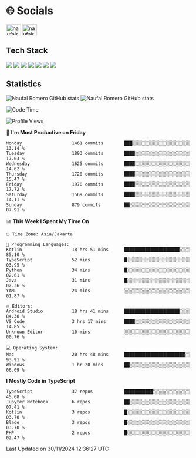 <h1 align="">🌐 Socials</h1>
<p align="left">
<a href="https://linkedin.com/in/naufal-romero-putra-pratama-9ab816177/" target="blank"><img align="center" src="https://raw.githubusercontent.com/rahuldkjain/github-profile-readme-generator/master/src/images/icons/Social/linked-in-alt.svg" alt="naufalromero" height="30" width="40" /></a>
<a href="https://instagram.com/naufalromero" target="blank"><img align="center" src="https://raw.githubusercontent.com/rahuldkjain/github-profile-readme-generator/master/src/images/icons/Social/instagram.svg" alt="naufalromero" height="30" width="40" /></a>
</p>


<h2 align="">Tech Stack</h2>
<div align="">
  <img src="https://img.shields.io/badge/next.js-000000?style=for-the-badge&logo=nextdotjs&logoColor=white"/>
 <img src="https://img.shields.io/badge/typescript-%23007ACC.svg?style=for-the-badge&logo=typescript&logoColor=white"/>
 <img src="https://img.shields.io/badge/react-%2320232a.svg?style=for-the-badge&logo=react&logoColor=%2361DAFB"/>
 <img src="https://img.shields.io/badge/tailwindcss-%2338B2AC.svg?style=for-the-badge&logo=tailwind-css&logoColor=white"/>
 <img src="https://img.shields.io/badge/Prisma-3982CE?style=for-the-badge&logo=Prisma&logoColor=white"/>
 <img src="https://img.shields.io/badge/javascript-%23323330.svg?style=for-the-badge&logo=javascript&logoColor=%23F7DF1E"/>
 <img src="https://img.shields.io/badge/java-%23ED8B00.svg?style=for-the-badge&logo=openjdk&logoColor=white"/>
</div>


<h2 align="">Statistics</h2>
<div align="">
<img src="https://github-readme-stats-xi-nine-74.vercel.app/api?username=romves&show_icons=true&theme=tokyonight&include_all_commits=true&count_private=true" alt="Naufal Romero GitHub stats"/>
<img src="https://github-readme-stats-xi-nine-74.vercel.app/api/top-langs/?username=romves&theme=tokyonight&hide_border=false&include_all_commits=true&count_private=true&layout=compact" alt="Naufal Romero GitHub stats"/>
</div>

<!--START_SECTION:waka-->
![Code Time](http://img.shields.io/badge/Code%20Time-1%2C790%20hrs%2017%20mins-blue)

![Profile Views](http://img.shields.io/badge/Profile%20Views-1-blue)

📅 **I'm Most Productive on Friday** 

```text
Monday                   1461 commits        ███░░░░░░░░░░░░░░░░░░░░░░   13.14 % 
Tuesday                  1893 commits        ████░░░░░░░░░░░░░░░░░░░░░   17.03 % 
Wednesday                1625 commits        ████░░░░░░░░░░░░░░░░░░░░░   14.62 % 
Thursday                 1720 commits        ████░░░░░░░░░░░░░░░░░░░░░   15.47 % 
Friday                   1970 commits        ████░░░░░░░░░░░░░░░░░░░░░   17.72 % 
Saturday                 1569 commits        ████░░░░░░░░░░░░░░░░░░░░░   14.11 % 
Sunday                   879 commits         ██░░░░░░░░░░░░░░░░░░░░░░░   07.91 % 
```


📊 **This Week I Spent My Time On** 

```text
🕑︎ Time Zone: Asia/Jakarta

💬 Programming Languages: 
Kotlin                   18 hrs 51 mins      █████████████████████░░░░   85.10 % 
TypeScript               52 mins             █░░░░░░░░░░░░░░░░░░░░░░░░   03.95 % 
Python                   34 mins             █░░░░░░░░░░░░░░░░░░░░░░░░   02.61 % 
Java                     31 mins             █░░░░░░░░░░░░░░░░░░░░░░░░   02.36 % 
YAML                     24 mins             ░░░░░░░░░░░░░░░░░░░░░░░░░   01.87 % 

🔥 Editors: 
Android Studio           18 hrs 41 mins      █████████████████████░░░░   84.38 % 
VS Code                  3 hrs 17 mins       ████░░░░░░░░░░░░░░░░░░░░░   14.85 % 
Unknown Editor           10 mins             ░░░░░░░░░░░░░░░░░░░░░░░░░   00.76 % 

💻 Operating System: 
Mac                      20 hrs 48 mins      ███████████████████████░░   93.91 % 
Windows                  1 hr 20 mins        ██░░░░░░░░░░░░░░░░░░░░░░░   06.09 % 
```

**I Mostly Code in TypeScript** 

```text
TypeScript               37 repos            ███████████░░░░░░░░░░░░░░   45.68 % 
Jupyter Notebook         6 repos             ██░░░░░░░░░░░░░░░░░░░░░░░   07.41 % 
Kotlin                   3 repos             █░░░░░░░░░░░░░░░░░░░░░░░░   03.70 % 
Blade                    3 repos             █░░░░░░░░░░░░░░░░░░░░░░░░   03.70 % 
PHP                      2 repos             █░░░░░░░░░░░░░░░░░░░░░░░░   02.47 % 
```




 Last Updated on 30/11/2024 12:36:27 UTC
<!--END_SECTION:waka-->
